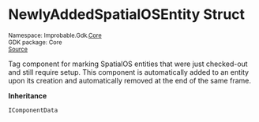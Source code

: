 
# NewlyAddedSpatialOSEntity Struct
<sup>
Namespace: Improbable.Gdk.<a href="{{urlRoot}}/api/core-index">Core</a><br/>
GDK package: Core<br/>
<a href="https://www.github.com/spatialos/gdk-for-unity/blob/0.2.1/workers/unity/Packages/com.improbable.gdk.core/Components/NewlyAddedSpatialOSEntity.cs/#L11">Source</a>
<style>
a code {
                    padding: 0em 0.25em!important;
}
code {
                    background-color: #ffffff!important;
}
</style>
</sup>


</p>



<p>Tag component for marking SpatialOS entities that were just checked-out and still require setup. This component is automatically added to an entity upon its creation and automatically removed at the end of the same frame. </p>



</p>

<b>Inheritance</b>

<code>IComponentData</code>













